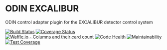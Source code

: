 # ODIN EXCALIBUR
ODIN control adapter plugin for the EXCALIBUR detector control system


[![Build Status](https://travis-ci.org/dls-controls/excalibur-detector.svg?branch=master)](https://travis-ci.org/dls-controls/excalibur-detector)
[![Coverage Status](https://coveralls.io/repos/github/dls-controls/excalibur-detector/badge.svg?branch=master)](https://coveralls.io/github/dls-controls/excalibur-detector?branch=master)
[![Waffle.io - Columns and their card count](https://badge.waffle.io/dls-controls/excalibur-detector.svg?columns=all)](https://waffle.io/dls-controls/excalibur-detector)
[![Code Health](https://landscape.io/github/dls-controls/excalibur-detector/master/landscape.svg?style=plastic)](https://landscape.io/github/dls-controls/excalibur-detector/master)
[![Maintainability](https://api.codeclimate.com/v1/badges/962bd509787942efb2ea/maintainability)](https://codeclimate.com/github/dls-controls/excalibur-detector/maintainability)
[![Test Coverage](https://api.codeclimate.com/v1/badges/962bd509787942efb2ea/test_coverage)](https://codeclimate.com/github/dls-controls/excalibur-detector/test_coverage)